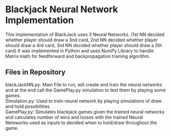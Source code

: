 # Blackjack Neural Network Implementation

This implementation of BlackJack uses 3 Neural Networks. (1st NN decided whether player should draw a 3nd card, 2nd NN decided whether player should draw a 4rd card, 3rd NN decided whether player should draw a 5th card)
It was implemented in Python and uses NumPy Library to handle Matrix math for feedforward and backpropagation training algorithm.

## Files in Repository
blackJackNN.py: Main File to run, will create and train the neural networks and at
the end call the GamePlay.py simulation to test them by playing some games. <br />
Simulation.py: Used to train neural network by playing simulations of draw and
hold possibilities <br />
GamePlay.py: Simulates blackjack games given the trained neural networks and
calculates number of wins and losses with the trained Neural Netoworks used as
inputs to decided when to hold/draw throughout the game. <br />
